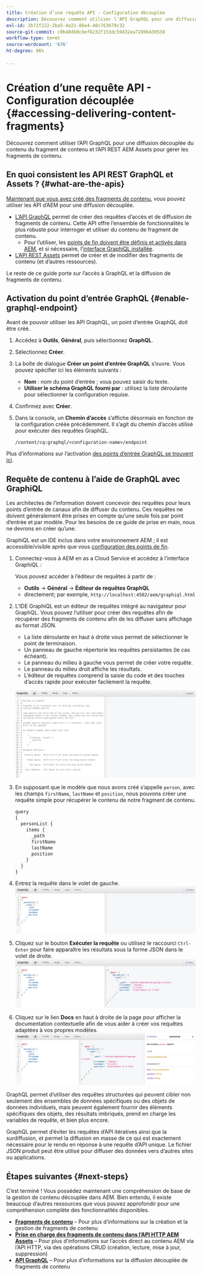 ```yaml
---
title: Création d’une requête API - Configuration découplée
description: Découvrez comment utiliser l’API GraphQL pour une diffusion découplée du contenu du fragment de contenu et l’API REST AEM Assets pour gérer les fragments de contenu.
exl-id: 2b72f222-2ba5-4a21-86e4-40c763679c32
source-git-commit: c0b48db0cbef6232f153dc59432ea7289b430538
workflow-type: tm+mt
source-wordcount: '676'
ht-degree: 86%

---
```


# Création d’une requête API - Configuration découplée {#accessing-delivering-content-fragments}

Découvrez comment utiliser l’API GraphQL pour une diffusion découplée du contenu du fragment de contenu et l’API REST AEM Assets pour gérer les fragments de contenu.

## En quoi consistent les API REST GraphQL et Assets ? {#what-are-the-apis}

[Maintenant que vous avez créé des fragments de contenu](create-content-fragment.md), vous pouvez utiliser les API d’AEM pour une diffusion découplée.

* [L’API GraphQL](/help/headless/graphql-api/content-fragments.md) permet de créer des requêtes d’accès et de diffusion de fragments de contenu. Cette API offre l’ensemble de fonctionnalités le plus robuste pour interroger et utiliser du contenu de fragment de contenu.
   * Pour l’utiliser, les [points de fin doivent être définis et activés dans AEM](/help/headless/graphql-api/graphql-endpoint.md), et si nécessaire, l’[interface GraphiQL installée](/help/headless/graphql-api/graphiql-ide.md).
* [L’API REST Assets](/help/assets/content-fragments/assets-api-content-fragments.md) permet de créer et de modifier des fragments de contenu (et d’autres ressources).

Le reste de ce guide porte sur l’accès à GraphQL et la diffusion de fragments de contenu.

## Activation du point d’entrée GraphQL {#enable-graphql-endpoint}

Avant de pouvoir utiliser les API GraphQL, un point d’entrée GraphQL doit être créé.

1. Accédez à **Outils**, **Général**, puis sélectionnez **GraphQL**.
1. Sélectionnez **Créer**.
1. La boîte de dialogue **Créer un point d’entrée GraphQL** s’ouvre. Vous pouvez spécifier ici les éléments suivants :
   * **Nom** : nom du point d’entrée ; vous pouvez saisir du texte.
   * **Utiliser le schéma GraphQL fourni par** : utilisez la liste déroulante pour sélectionner la configuration requise.
1. Confirmez avec **Créer**.
1. Dans la console, un **Chemin d’accès** s’affiche désormais en fonction de la configuration créée précédemment. Il s’agit du chemin d’accès utilisé pour exécuter des requêtes GraphQL.

   ```
   /content/cq:graphql/<configuration-name>/endpoint
   ```

Plus d’informations sur l’activation [des points d’entrée GraphQL se trouvent ici](/help/headless/graphql-api/graphql-endpoint.md).

## Requête de contenu à l’aide de GraphQL avec GraphiQL

Les architectes de l’information doivent concevoir des requêtes pour leurs points d’entrée de canaux afin de diffuser du contenu. Ces requêtes ne doivent généralement être prises en compte qu’une seule fois par point d’entrée et par modèle. Pour les besoins de ce guide de prise en main, nous ne devrons en créer qu’une.

GraphiQL est un IDE inclus dans votre environnement AEM ; il est accessible/visible après que vous [configuration des points de fin](#enable-graphql-endpoint).

1. Connectez-vous à AEM en as a Cloud Service et accédez à l’interface GraphiQL :

   Vous pouvez accéder à l’éditeur de requêtes à partir de :

   * **Outils** -> **Général** -> **Éditeur de requêtes GraphQL**
   * directement; par exemple, `http://localhost:4502/aem/graphiql.html`

1. L’IDE GraphiQL est un éditeur de requêtes intégré au navigateur pour GraphQL. Vous pouvez l’utiliser pour créer des requêtes afin de récupérer des fragments de contenu afin de les diffuser sans affichage au format JSON.
   * La liste déroulante en haut à droite vous permet de sélectionner le point de terminaison.
   * Un panneau de gauche répertorie les requêtes persistantes (le cas échéant).
   * Le panneau du milieu à gauche vous permet de créer votre requête.
   * Le panneau du milieu droit affiche les résultats.
   * L’éditeur de requêtes comprend la saisie du code et des touches d’accès rapide pour exécuter facilement la requête.

   ![Éditeur GraphiQL](../assets/graphiql.png)

1. En supposant que le modèle que nous avons créé s’appelle `person`, avec les champs `firstName`, `lastName` et `position`, nous pouvons créer une requête simple pour récupérer le contenu de notre fragment de contenu.

   ```text
   query 
   {
     personList {
       items {
         _path
         firstName
         lastName
         position
       }
     }
   }
   ```

1. Entrez la requête dans le volet de gauche.
   ![Requête GraphiQL](../assets/graphiql-query.png)

1. Cliquez sur le bouton **Exécuter la requête** ou utilisez le raccourci `Ctrl-Enter` pour faire apparaître les résultats sous la forme JSON dans le volet de droite.
   ![Résultats GraphiQL](../assets/graphiql-results.png)

1. Cliquez sur le lien **Docs** en haut à droite de la page pour afficher la documentation contextuelle afin de vous aider à créer vos requêtes adaptées à vos propres modèles.
   ![Documentation GraphiQL](../assets/graphiql-documentation.png)

GraphQL permet d’utiliser des requêtes structurées qui peuvent cibler non seulement des ensembles de données spécifiques ou des objets de données individuels, mais peuvent également fournir des éléments spécifiques des objets, des résultats imbriqués, prend en charge les variables de requête, et bien plus encore.

GraphQL permet d’éviter les requêtes d’API itératives ainsi que la surdiffusion, et permet la diffusion en masse de ce qui est exactement nécessaire pour le rendu en réponse à une requête d’API unique. Le fichier JSON produit peut être utilisé pour diffuser des données vers d’autres sites ou applications.

## Étapes suivantes {#next-steps}

C’est terminé ! Vous possédez maintenant une compréhension de base de la gestion de contenu découplée dans AEM. Bien entendu, il existe beaucoup d’autres ressources que vous pouvez approfondir pour une compréhension complète des fonctionnalités disponibles.

* **[Fragments de contenu](/help/sites-cloud/administering/content-fragments/content-fragments.md)** – Pour plus d’informations sur la création et la gestion de fragments de contenu
* **[Prise en charge des fragments de contenu dans l’API HTTP AEM Assets](/help/assets/content-fragments/assets-api-content-fragments.md)** – Pour plus d’informations sur l’accès direct au contenu AEM via l’API HTTP, via des opérations CRUD (création, lecture, mise à jour, suppression)
* **[API GraphQL](/help/headless/graphql-api/content-fragments.md)** – Pour plus d’informations sur la diffusion découplée de fragments de contenu
